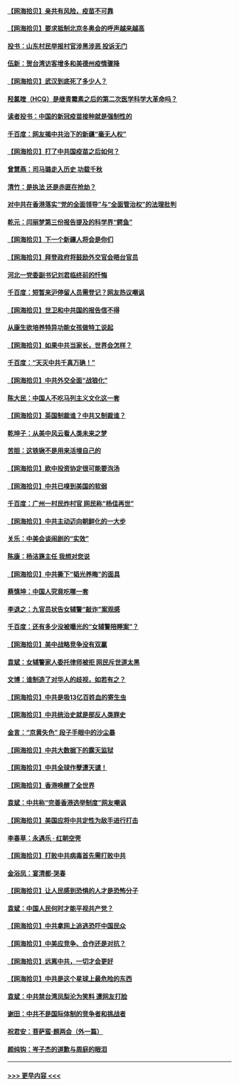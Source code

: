 #### [【网海拾贝】亲共有风险，疫苗不可靠](../pages/nsc993/n12872224.md?t=04121152) 
#### [【网海拾贝】要求抵制北京冬奥会的呼声越来越高](../pages/nsc993/n12868962.md?t=04121152) 
#### [投书：山东村民举报村官涉黑涉恶 投诉无门](../pages/nsc993/n12869726.md?t=04121152) 
#### [伍新：贺台湾访客增多和美德州疫情骤降](../pages/nsc993/n12865651.md?t=04121152) 
#### [【网海拾贝】武汉到底死了多少人？](../pages/nsc993/n12863707.md?t=04121152) 
#### [羟氯喹（HCQ）是继青霉素之后的第二次医学科学大革命吗？](../pages/nsc993/n12638564.md?t=04121152) 
#### [读者投书：中国的新冠疫苗接种就是强制性的](../pages/nsc993/n12859932.md?t=04121152) 
#### [千百度：网友揭中共治下的新疆“毫无人权”](../pages/nsc993/n12858385.md?t=04121152) 
#### [【网海拾贝】打了中共国疫苗之后如何？](../pages/nsc993/n12857866.md?t=04121152) 
#### [曾慧燕：司马璐走入历史 功载千秋](../pages/nsc993/n12856996.md?t=04121152) 
#### [清竹：是执法 还是赤匪在抢劫？](../pages/nsc993/n12856952.md?t=04121152) 
#### [对中共在香港落实“党的全面领导”与“全面管治权”的法理批判](../pages/nsc993/n12856929.md?t=04121152) 
#### [乾元：闫丽梦第三份报告提及的科学界“鳄鱼”](../pages/nsc993/n12855985.md?t=04121152) 
#### [【网海拾贝】下一个新疆人将会是你们](../pages/nsc993/n12855864.md?t=04121152) 
#### [【网海拾贝】拜登政府将鼓励外交官会晤台官员](../pages/nsc993/n12853615.md?t=04121152) 
#### [河北一党委副书记刘君临终前的忏悔](../pages/nsc993/n12849420.md?t=04121152) 
#### [千百度：短暂来沪停留人员需登记？网友热议嘲讽](../pages/nsc993/n12853497.md?t=04121152) 
#### [【网海拾贝】世卫和中共国的报告信不得](../pages/nsc993/n12850902.md?t=04121152) 
#### [从康生欲培养特异功能女孩做特工说起](../pages/nsc993/n12849289.md?t=04121152) 
#### [【网海拾贝】如果中共当家长，世界会怎样？](../pages/nsc993/n12848436.md?t=04121152) 
#### [千百度：“天灭中共千真万确！”](../pages/nsc993/n12845659.md?t=04121152) 
#### [【网海拾贝】中共外交全面“战狼化”](../pages/nsc993/n12845607.md?t=04121152) 
#### [陈大民：中国人不吃马列主义文化这一套](../pages/nsc993/n12842496.md?t=04121152) 
#### [【网海拾贝】英国制裁谁？中共又制裁谁？](../pages/nsc993/n12840909.md?t=04121152) 
#### [乾坤子：从美中风云看人类未来之梦](../pages/nsc993/n12840590.md?t=04121152) 
#### [苦胆：这铁锹不是用来活埋自己的](../pages/nsc993/n12839512.md?t=04121152) 
#### [【网海拾贝】欧中投资协定很可能要泡汤](../pages/nsc993/n12835122.md?t=04121152) 
#### [【网海拾贝】中共已嗅到美国的软弱](../pages/nsc993/n12832411.md?t=04121152) 
#### [千百度：广州一村民炸村官 网民称“杨佳再世”](../pages/nsc993/n12832380.md?t=04121152) 
#### [【网海拾贝】中共主动迈向朝鲜化的一大步](../pages/nsc993/n12829887.md?t=04121152) 
#### [关乐：中美会谈闹剧的“实效”](../pages/nsc993/n12826698.md?t=04121152) 
#### [陈康：杨洁篪主任  我想对您说](../pages/nsc993/n12826609.md?t=04121152) 
#### [【网海拾贝】中共撕下“韬光养晦”的面具](../pages/nsc993/n12826459.md?t=04121152) 
#### [蔡慎坤：中国人究竟吃哪一套](../pages/nsc993/n12826010.md?t=04121152) 
#### [李退之：九官员状告女辅警“敲诈”案观感](../pages/nsc993/n12823984.md?t=04121152) 
#### [千百度：还有多少没被曝光的“女辅警陪睡案”？](../pages/nsc993/n12822136.md?t=04121152) 
#### [【网海拾贝】美中战略竞争没有双赢](../pages/nsc993/n12822105.md?t=04121152) 
#### [袁斌：女辅警家人委托律师被拒 网民斥世道太黑](../pages/nsc993/n12822004.md?t=04121152) 
#### [文博：谁制造了对华人的歧视，如若有之？](../pages/nsc993/n12821635.md?t=04121152) 
#### [【网海拾贝】中共是吸13亿百姓血的寄生虫](../pages/nsc993/n12819191.md?t=04121152) 
#### [【网海拾贝】中共统治史就是部反人类罪史](../pages/nsc993/n12816738.md?t=04121152) 
#### [金言：“京黄失色” 段子手眼中的沙尘暴](../pages/nsc993/n12815700.md?t=04121152) 
#### [【网海拾贝】中共大数据下的露天监狱](../pages/nsc993/n12811075.md?t=04121152) 
#### [【网海拾贝】中共全球作孽遭天谴！](../pages/nsc993/n12810258.md?t=04121152) 
#### [【网海拾贝】香港唤醒了全世界](../pages/nsc993/n12809100.md?t=04121152) 
#### [袁斌：中共称“完善香港选举制度”网友嘲讽](../pages/nsc993/n12808994.md?t=04121152) 
#### [【网海拾贝】美国应将中共定性为敌手进行打击](../pages/nsc993/n12806870.md?t=04121152) 
#### [李春草：永遇乐 · 红朝空壳](../pages/nsc993/n12805365.md?t=04121152) 
#### [【网海拾贝】打败中共病毒首先需打败中共](../pages/nsc993/n12803930.md?t=04121152) 
#### [金浴凤：宴清都‧哭春](../pages/nsc993/n12801601.md?t=04121152) 
#### [【网海拾贝】让人民感到恐惧的人才是恐怖分子](../pages/nsc993/n12799347.md?t=04121152) 
#### [袁斌：中国人民何时才能平视共产党？](../pages/nsc993/n12799306.md?t=04121152) 
#### [【网海拾贝】中共拿网上追逃恐吓中国民众](../pages/nsc993/n12796905.md?t=04121152) 
#### [【网海拾贝】中美应竞争、合作还是对抗？](../pages/nsc993/n12794675.md?t=04121152) 
#### [【网海拾贝】远离中共，一切才会更好](../pages/nsc993/n12793572.md?t=04121152) 
#### [【网海拾贝】中共是这个星球上最危险的东西](../pages/nsc993/n12791400.md?t=04121152) 
#### [袁斌：中共禁台湾凤梨沦为笑料 遭网友打脸](../pages/nsc993/n12791335.md?t=04121152) 
#### [谢田：中共不是国际体制的竞争者和挑战者](../pages/nsc993/n12791212.md?t=04121152) 
#### [祝君安：菩萨蛮·题两会（外一篇）](../pages/nsc993/n12786801.md?t=04121152) 
#### [颜纯钩：岑子杰的道歉与周庭的眼泪](../pages/nsc993/n12786775.md?t=04121152) 

----
#### [ >>> 更早内容 <<< ](../indexes/nsc993-earlier.md)
